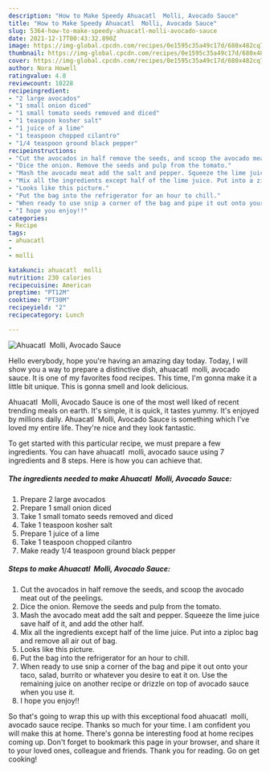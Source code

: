 ```yaml
---
description: "How to Make Speedy Ahuacatl  Molli, Avocado Sauce"
title: "How to Make Speedy Ahuacatl  Molli, Avocado Sauce"
slug: 5364-how-to-make-speedy-ahuacatl-molli-avocado-sauce
date: 2021-12-17T00:43:32.890Z
image: https://img-global.cpcdn.com/recipes/0e1595c35a49c17d/680x482cq70/ahuacatl-molli-avocado-sauce-recipe-main-photo.jpg
thumbnail: https://img-global.cpcdn.com/recipes/0e1595c35a49c17d/680x482cq70/ahuacatl-molli-avocado-sauce-recipe-main-photo.jpg
cover: https://img-global.cpcdn.com/recipes/0e1595c35a49c17d/680x482cq70/ahuacatl-molli-avocado-sauce-recipe-main-photo.jpg
author: Nora Howell
ratingvalue: 4.8
reviewcount: 10228
recipeingredient:
- "2 large avocados"
- "1 small onion diced"
- "1 small tomato seeds removed and diced"
- "1 teaspoon kosher salt"
- "1 juice of a lime"
- "1 teaspoon chopped cilantro"
- "1/4 teaspoon ground black pepper"
recipeinstructions:
- "Cut the avocados in half remove the seeds, and scoop the avocado meat out of the peelings."
- "Dice the onion. Remove the seeds and pulp from the tomato."
- "Mash the avocado meat add the salt and pepper. Squeeze the lime juice save half of it, and add the other half."
- "Mix all the ingredients except half of the lime juice. Put into a ziploc bag and remove all air out of bag."
- "Looks like this picture."
- "Put the bag into the refrigerator for an hour to chill."
- "When ready to use snip a corner of the bag and pipe it out onto your taco, salad, burrito or whatever you desire to eat it on. Use the remaining juice on another recipe or drizzle on top of avocado sauce when you use it."
- "I hope you enjoy!!"
categories:
- Recipe
tags:
- ahuacatl
- 
- molli

katakunci: ahuacatl  molli 
nutrition: 230 calories
recipecuisine: American
preptime: "PT12M"
cooktime: "PT30M"
recipeyield: "2"
recipecategory: Lunch

---
```



![Ahuacatl  Molli, Avocado Sauce](https://img-global.cpcdn.com/recipes/0e1595c35a49c17d/680x482cq70/ahuacatl-molli-avocado-sauce-recipe-main-photo.jpg)

Hello everybody, hope you're having an amazing day today. Today, I will show you a way to prepare a distinctive dish, ahuacatl  molli, avocado sauce. It is one of my favorites food recipes. This time, I'm gonna make it a little bit unique. This is gonna smell and look delicious.



Ahuacatl  Molli, Avocado Sauce is one of the most well liked of recent trending meals on earth. It's simple, it is quick, it tastes yummy. It's enjoyed by millions daily. Ahuacatl  Molli, Avocado Sauce is something which I've loved my entire life. They're nice and they look fantastic.


To get started with this particular recipe, we must prepare a few ingredients. You can have ahuacatl  molli, avocado sauce using 7 ingredients and 8 steps. Here is how you can achieve that.

<!--inarticleads1-->

##### The ingredients needed to make Ahuacatl  Molli, Avocado Sauce:

1. Prepare 2 large avocados
1. Prepare 1 small onion diced
1. Take 1 small tomato seeds removed and diced
1. Take 1 teaspoon kosher salt
1. Prepare 1 juice of a lime
1. Take 1 teaspoon chopped cilantro
1. Make ready 1/4 teaspoon ground black pepper




<!--inarticleads2-->

##### Steps to make Ahuacatl  Molli, Avocado Sauce:

1. Cut the avocados in half remove the seeds, and scoop the avocado meat out of the peelings.
1. Dice the onion. Remove the seeds and pulp from the tomato.
1. Mash the avocado meat add the salt and pepper. Squeeze the lime juice save half of it, and add the other half.
1. Mix all the ingredients except half of the lime juice. Put into a ziploc bag and remove all air out of bag.
1. Looks like this picture.
1. Put the bag into the refrigerator for an hour to chill.
1. When ready to use snip a corner of the bag and pipe it out onto your taco, salad, burrito or whatever you desire to eat it on. Use the remaining juice on another recipe or drizzle on top of avocado sauce when you use it.
1. I hope you enjoy!!




So that's going to wrap this up with this exceptional food ahuacatl  molli, avocado sauce recipe. Thanks so much for your time. I am confident you will make this at home. There's gonna be interesting food at home recipes coming up. Don't forget to bookmark this page in your browser, and share it to your loved ones, colleague and friends. Thank you for reading. Go on get cooking!
